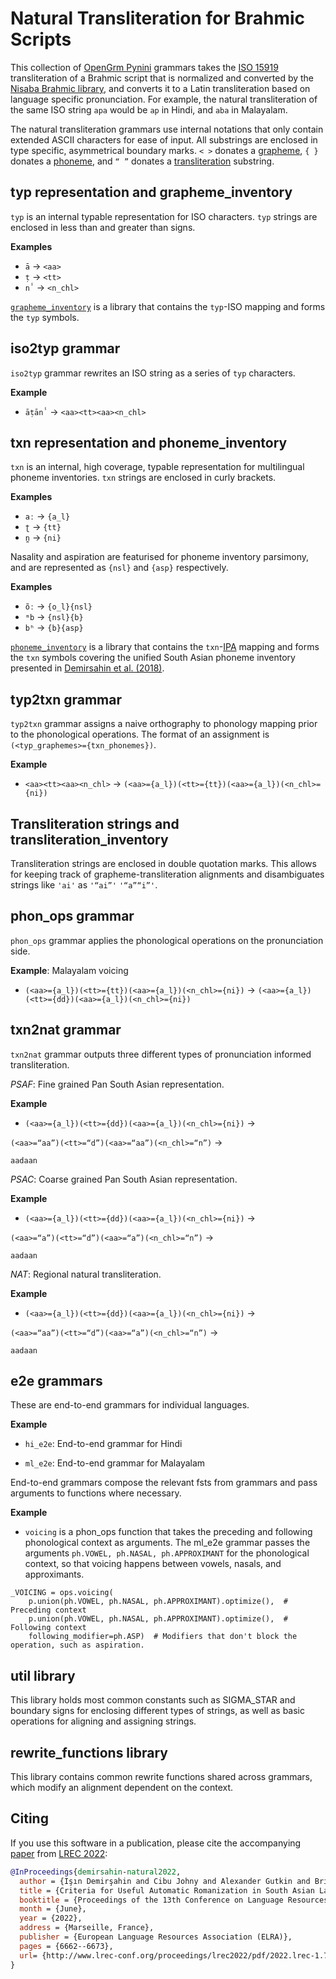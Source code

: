 # Natural Transliteration for Brahmic Scripts

This collection of [OpenGrm Pynini](http://www.opengrm.org/twiki/bin/view/GRM/Pynini) grammars takes the [ISO 15919](https://en.wikipedia.org/wiki/ISO_15919) transliteration of a Brahmic script that is normalized and converted by the [Nisaba Brahmic library](https://github.com/google-research/nisaba/tree/main/nisaba/nisaba/scripts/brahmic/README.md), and converts it to a Latin transliteration based on language specific pronunciation. For example, the natural transliteration of the same ISO string `apa` would be `ap` in Hindi, and `aba` in Malayalam.

The natural transliteration grammars use internal notations that only contain extended ASCII characters for ease of input. All substrings are enclosed in type specific, asymmetrical boundary marks. `< >` donates a [grapheme](#typ-representation-and-grapheme-inventory), `{ }` donates a [phoneme](#txn-representation-and-phoneme-inventory), and `“ ”` donates a [transliteration](#transliteration-strings-and-transliteration-inventory) substring.

## typ representation and grapheme_inventory
`typ` is an internal typable representation for ISO characters. `typ` strings are enclosed in less than and greater than signs.

**Examples**

* `ā` -> `<aa>`
* `ṭ` -> `<tt>`
* `nⸯ` -> `<n_chl>`

[`grapheme_inventory`](https://github.com/google-research/nisaba/tree/main/nisaba/scripts/brahmic/natural_translit/grapheme_inventory.py) is a library that contains the `typ`-ISO mapping and forms the `typ` symbols.

## iso2typ grammar

`iso2typ` grammar rewrites an ISO string as a series of `typ` characters.

**Example**

* `āṭānⸯ` -> `<aa><tt><aa><n_chl>`

## txn representation and phoneme_inventory

`txn` is an internal, high coverage, typable representation for multilingual phoneme inventories. `txn` strings are enclosed in curly brackets.

**Examples**

* `aː` -> `{a_l}`
* `ʈ` -> `{tt}`
* `n̪` -> `{ni}`

Nasality and aspiration are featurised for phoneme inventory parsimony, and are represented as `{nsl}` and `{asp}` respectively.

**Examples**

* `õː` -> `{o_l}{nsl}`
* `ᵐb` -> `{nsl}{b}`
* `bʰ` -> `{b}{asp}`

[`phoneme_inventory`](https://github.com/google-research/nisaba/tree/main/nisaba/scripts/brahmic/natural_translit/phoneme_inventory.py) is a library that contains the `txn`-[IPA](https://www.internationalphoneticassociation.org/content/ipa-chart) mapping and forms the `txn` symbols covering the unified South Asian phoneme inventory presented in [Demirsahin et al. (2018)](https://research.google/pubs/pub47341/).

## typ2txn grammar

`typ2txn` grammar assigns a naive orthography to phonology mapping prior to the phonological operations. The format of an assignment is `(<typ_graphemes>={txn_phonemes})`.

**Example**

* `<aa><tt><aa><n_chl>` -> `(<aa>={a_l})(<tt>={tt})(<aa>={a_l})(<n_chl>={ni})`

## Transliteration strings and transliteration_inventory

Transliteration strings are enclosed in double quotation marks. This allows for keeping track of grapheme-transliteration alignments and disambiguates strings like `'ai'` as `'“ai”'` `'“a”“i”'`.

## phon_ops grammar

`phon_ops` grammar applies the phonological operations on the pronunciation side.

**Example**: Malayalam voicing

* `(<aa>={a_l})(<tt>={tt})(<aa>={a_l})(<n_chl>={ni})` -> `(<aa>={a_l})(<tt>={dd})(<aa>={a_l})(<n_chl>={ni})`

## txn2nat grammar

`txn2nat` grammar outputs three different types of pronunciation informed transliteration.

*PSAF*: Fine grained Pan South Asian representation.

**Example**

* `(<aa>={a_l})(<tt>={dd})(<aa>={a_l})(<n_chl>={ni})` ->

 `(<aa>=“aa”)(<tt>=“d”)(<aa>=“aa”)(<n_chl>=“n”)` ->

   `aadaan`

*PSAC*: Coarse grained Pan South Asian representation.

**Example**

* `(<aa>={a_l})(<tt>={dd})(<aa>={a_l})(<n_chl>={ni})` ->

 `(<aa>=“a”)(<tt>=“d”)(<aa>=“a”)(<n_chl>=“n”)` ->

   `aadaan`

*NAT*: Regional natural transliteration.

**Example**

* `(<aa>={a_l})(<tt>={dd})(<aa>={a_l})(<n_chl>={ni})` ->

 `(<aa>=“aa”)(<tt>=“d”)(<aa>=“a”)(<n_chl>=“n”)` ->

   `aadaan`

## e2e grammars

These are end-to-end grammars for individual languages.

**Example**

* `hi_e2e`: End-to-end grammar for Hindi

* `ml_e2e`: End-to-end grammar for Malayalam

End-to-end grammars compose the relevant fsts from grammars and pass arguments to functions where necessary.

**Example**

* `voicing` is a phon_ops function that takes the preceding and following phonological context as arguments. The ml_e2e grammar passes the arguments `ph.VOWEL, ph.NASAL, ph.APPROXIMANT` for the phonological context, so that voicing happens between vowels, nasals, and approximants.

```
_VOICING = ops.voicing(
    p.union(ph.VOWEL, ph.NASAL, ph.APPROXIMANT).optimize(),  # Preceding context
    p.union(ph.VOWEL, ph.NASAL, ph.APPROXIMANT).optimize(),  # Following context
    following_modifier=ph.ASP)  # Modifiers that don't block the operation, such as aspiration.
```

## util library

This library holds most common constants such as SIGMA_STAR and boundary signs for enclosing different types of strings, as well as basic operations for aligning and assigning strings.

## rewrite_functions library

This library contains common rewrite functions shared across grammars, which modify an alignment dependent on the context.

## Citing

If you use this software in a publication, please cite the accompanying
[paper](http://www.lrec-conf.org/proceedings/lrec2022/pdf/2022.lrec-1.718.pdf) from
[LREC 2022](https://lrec2022.lrec-conf.org/en/):

```bibtex
@InProceedings{demirsahin-natural2022,
  author = {Işın Demirşahin and Cibu Johny and Alexander Gutkin and Brian Roark},
  title = {Criteria for Useful Automatic Romanization in South Asian Languages},
  booktitle = {Proceedings of the 13th Conference on Language Resources and Evaluation (LREC 2022)},
  month = {June},
  year = {2022},
  address = {Marseille, France},
  publisher = {European Language Resources Association (ELRA)},
  pages = {6662--6673},
  url= {http://www.lrec-conf.org/proceedings/lrec2022/pdf/2022.lrec-1.718.pdf},
}
```
